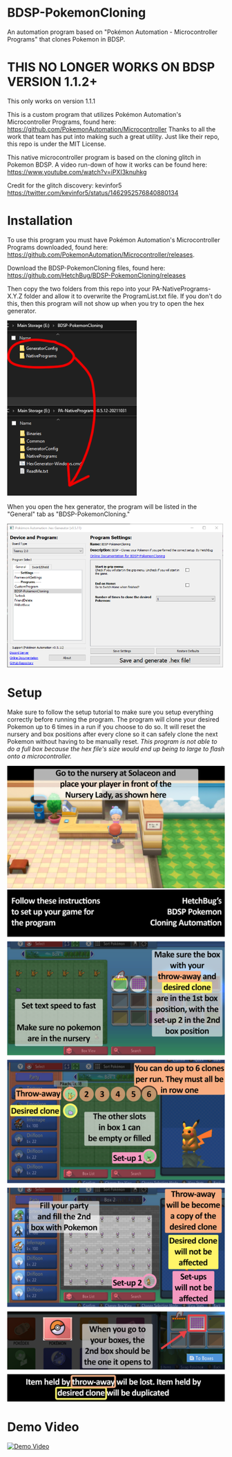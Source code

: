 # BDSP-PokemonCloning
An automation program based on "Pokémon Automation - Microcontroller Programs" that clones Pokemon in BDSP.

# THIS NO LONGER WORKS ON BDSP VERSION 1.1.2+
This only works on version 1.1.1

This is a custom program that utilizes Pokémon Automation's Microcontroller Programs, found here: https://github.com/PokemonAutomation/Microcontroller
Thanks to all the work that team has put into making such a great utility. Just like their repo, this repo is under the MIT License.

This native microcontroller program is based on the cloning glitch in Pokemon BDSP. A video run-down of how it works can be found here: https://www.youtube.com/watch?v=iPXI3knuhkg

Credit for the glitch discovery: kevinfor5
https://twitter.com/kevinfor5/status/1462952576840880134

# Installation
To use this program you must have Pokémon Automation's Microcontroller Programs downloaded, found here: https://github.com/PokemonAutomation/Microcontroller/releases.

Download the BDSP-PokemonCloning files, found here: https://github.com/HetchBug/BDSP-PokemonCloning/releases

Then copy the two folders from this repo into your PA-NativePrograms-X.Y.Z folder and allow it to overwrite the ProgramList.txt file. If you don't do this, then this program will not show up when you try to open the hex generator.

<img src="wiki/Installation.png" width="300">

When you open the hex generator, the program will be listed in the "General" tab as "BDSP-PokemonCloning."

<img src="wiki/Program-visual.png" width="500">

# Setup
Make sure to follow the setup tutorial to make sure you setup everything correctly before running the program.
The program will clone your desired Pokemon up to 6 times in a run if you choose to do so. It will reset the nursery and box positions after every clone so it can safely clone the next Pokemon without having to be manually reset. *This program is not able to do a full box because the hex file's size would end up being to large to flash onto a microcontroller.*

<img src="wiki/Location.png" width="800">
<img src="wiki/Setup-tutorial.png" width="800">

# Demo Video
[![Demo Video](https://img.youtube.com/vi/urArKhTmyOI/0.jpg)](https://www.youtube.com/watch?v=urArKhTmyOI)
